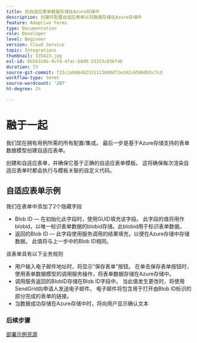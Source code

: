 ```yaml
---
title: 将自适应表单数据存储在Azure存储中
description: 创建并配置自适应表单以将数据存储在Azure存储中
feature: Adaptive Forms
type: Documentation
role: Developer
level: Beginner
version: Cloud Service
topic: Integrations
thumbnail: 335423.jpg
exl-id: 0b543c6b-9cfd-4fac-b8d0-33153c036f4b
duration: 73
source-git-commit: f23c2ab86d42531113690df2e342c65060b5c7cd
workflow-type: tm+mt
source-wordcount: '287'
ht-degree: 2%

---
```


# 融于一起

我们现在拥有用例所需的所有配置/集成。 最后一步是基于Azure存储支持的表单数据模型创建自适应表单。

创建和自适应表单，并确保它基于正确的自适应表单模板。 这将确保每次渲染自适应表单时都会执行与模板关联的自定义代码。

## 自适应表单示例

我们在表单中添加了2个隐藏字段

* Blob ID — 在初始化此字段时，使用GUID填充该字段。 此字段的值将用作blobid，以唯一标识表单数据的blobid存储。此blobid用于标识表单数据。
* 返回的Blob ID — 此字段使用服务调用的结果填充，以便在Azure存储中存储数据。 此值将与上一步中的Blob ID相同。

该表单具有以下业务规则

* 用户输入电子邮件地址时，将显示“保存表单”按钮。 在单击保存表单按钮时，使用表单数据模型的调用服务操作，将表单数据存储在Azure存储中。
* 调用服务返回的BlobID存储在Blob ID字段中。 当此值发生更改时，将使用SendGrid向申请人发送电子邮件。 电子邮件将包含用于打开由Blob ID标识的部分完成的表单的链接。
* 当数据成功存储在Azure存储中时，将向用户显示确认文本

### 后续步骤

[部署示例资源](./deploy-sample-assets.md)
